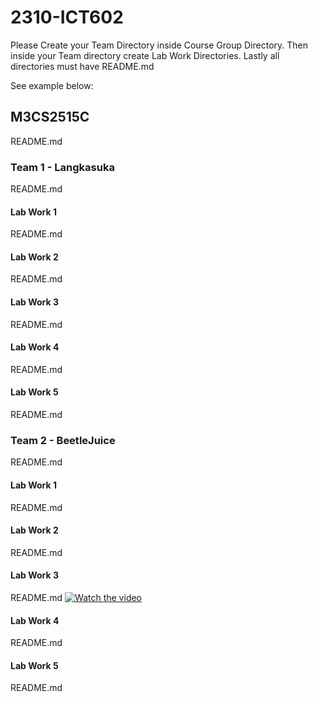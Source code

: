 # 2310-ICT602
Please Create your Team Directory inside Course Group Directory.
Then inside your Team directory create Lab Work Directories.
Lastly all directories must have README.md

See example below:
## M3CS2515C
README.md
### Team 1 - Langkasuka
README.md
#### Lab Work 1
README.md
#### Lab Work 2
README.md
#### Lab Work 3
README.md
#### Lab Work 4
README.md
#### Lab Work 5
README.md

### Team 2 - BeetleJuice
README.md
#### Lab Work 1
README.md
#### Lab Work 2
README.md
#### Lab Work 3
README.md
[![Watch the video](https://img.youtube.com/vi/KhUohoSgrD4/hqdefault.jpg)](https://www.youtube.com/embed/KhUohoSgrD4)
#### Lab Work 4
README.md
#### Lab Work 5
README.md

